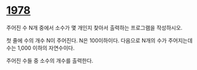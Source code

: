 # [1978](https://www.acmicpc.net/problem/1978)


주어진 수 N개 중에서 소수가 몇 개인지 찾아서 출력하는 프로그램을 작성하시오.



첫 줄에 수의 개수 N이 주어진다. N은 100이하이다. 다음으로 N개의 수가 주어지는데 수는 1,000 이하의 자연수이다.



주어진 수들 중 소수의 개수를 출력한다.
